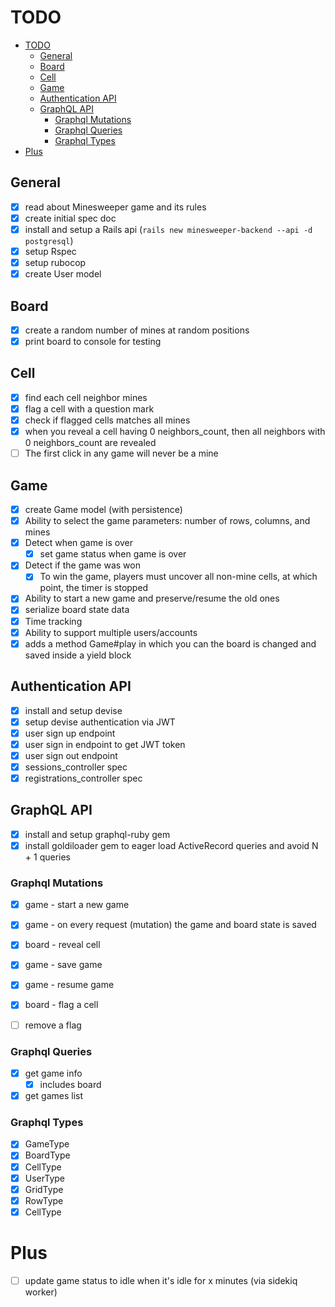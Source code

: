 # TODO

- [TODO](#todo)
  - [General](#general)
  - [Board](#board)
  - [Cell](#cell)
  - [Game](#game)
  - [Authentication API](#authentication-api)
  - [GraphQL API](#graphql-api)
    - [Graphql Mutations](#graphql-mutations)
    - [Graphql Queries](#graphql-queries)
    - [Graphql Types](#graphql-types)
- [Plus](#plus)
## General

- [x] read about Minesweeper game and its rules
- [x] create initial spec doc
- [x] install and setup a Rails api (`rails new minesweeper-backend --api -d postgresql`)
- [x] setup Rspec
- [x] setup rubocop
- [x] create User model

## Board

  - [x] create a random number of mines at random positions
  - [x] print board to console for testing
## Cell
  - [x] find each cell neighbor mines
  - [x] flag a cell with a question mark
  - [x] check if flagged cells matches all mines
  - [x] when you reveal a cell having 0 neighbors_count, then all neighbors with 0 neighbors_count are revealed
  - [ ] The first click in any game will never be a mine
## Game

  - [x] create Game model (with persistence)
  - [x] Ability to select the game parameters: number of rows, columns, and mines
  - [x] Detect when game is over
    - [x] set game status when game is over
  - [x] Detect if the game was won
    - [x] To win the game, players must uncover all non-mine cells, at which point, the timer is stopped
  - [x] Ability to start a new game and preserve/resume the old ones
  - [x] serialize board state data
  - [x] Time tracking
  - [x] Ability to support multiple users/accounts
  - [x] adds a method Game#play in which you can the board is changed and saved inside a yield block

## Authentication API

- [x] install and setup devise
- [x] setup devise authentication via JWT
- [x] user sign up endpoint
- [x] user sign in endpoint to get JWT token
- [x] user sign out endpoint
- [x] sessions_controller spec
- [x] registrations_controller spec

## GraphQL API

- [x] install and setup graphql-ruby gem
- [x] install goldiloader gem to eager load ActiveRecord queries and avoid N + 1 queries

### Graphql Mutations

- [x] game - start a new game
- [x] game - on every request (mutation) the game and board state is saved
- [x] board - reveal cell
- [x] game - save game
- [x] game - resume game
- [x] board - flag a cell
- [ ] remove a flag


### Graphql Queries

- [x] get game info
  - [x] includes board
- [x] get games list

### Graphql Types

- [x] GameType
- [x] BoardType
- [x] CellType
- [x] UserType
- [x] GridType
- [x] RowType
- [x] CellType

# Plus

- [ ] update game status to idle when it's idle for x minutes (via sidekiq worker)
